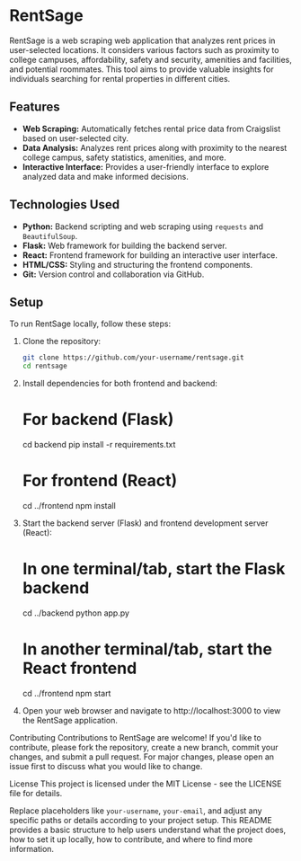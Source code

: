 # RentSage

RentSage is a web scraping web application that analyzes rent prices in user-selected locations. It considers various factors such as proximity to college campuses, affordability, safety and security, amenities and facilities, and potential roommates. This tool aims to provide valuable insights for individuals searching for rental properties in different cities.

## Features

- **Web Scraping:** Automatically fetches rental price data from Craigslist based on user-selected city.
- **Data Analysis:** Analyzes rent prices along with proximity to the nearest college campus, safety statistics, amenities, and more.
- **Interactive Interface:** Provides a user-friendly interface to explore analyzed data and make informed decisions.

## Technologies Used

- **Python:** Backend scripting and web scraping using `requests` and `BeautifulSoup`.
- **Flask:** Web framework for building the backend server.
- **React:** Frontend framework for building an interactive user interface.
- **HTML/CSS:** Styling and structuring the frontend components.
- **Git:** Version control and collaboration via GitHub.

## Setup

To run RentSage locally, follow these steps:

1. Clone the repository:
   ```bash
   git clone https://github.com/your-username/rentsage.git
   cd rentsage

2. Install dependencies for both frontend and backend:
    # For backend (Flask)
    cd backend
    pip install -r requirements.txt

    # For frontend (React)
    cd ../frontend
    npm install

3. Start the backend server (Flask) and frontend development server (React):
    # In one terminal/tab, start the Flask backend
    cd ../backend
    python app.py

    # In another terminal/tab, start the React frontend
    cd ../frontend
    npm start

4. Open your web browser and navigate to http://localhost:3000 to view the RentSage application.

Contributing
Contributions to RentSage are welcome! If you'd like to contribute, please fork the repository, create a new branch, commit your changes, and submit a pull request. For major changes, please open an issue first to discuss what you would like to change.

License
This project is licensed under the MIT License - see the LICENSE file for details.


Replace placeholders like `your-username`, `your-email`, and adjust any specific paths or details according to your project setup. This README provides a basic structure to help users understand what the project does, how to set it up locally, how to contribute, and where to find more information.




